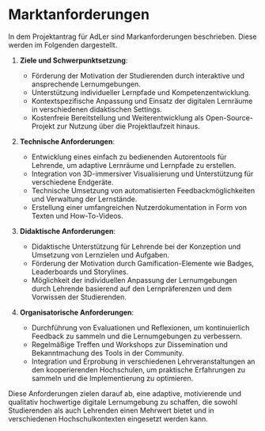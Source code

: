 # Marktanforderungen

In dem Projektantrag für AdLer sind  Markanforderungen beschrieben. Diese werden im Folgenden dargestellt.

1. **Ziele und Schwerpunktsetzung**:
    - Förderung der Motivation der Studierenden durch interaktive und ansprechende Lernumgebungen.
    - Unterstützung individueller Lernpfade und Kompetenzentwicklung.
    - Kontextspezifische Anpassung und Einsatz der digitalen Lernräume in verschiedenen didaktischen Settings.
    - Kostenfreie Bereitstellung und Weiterentwicklung als Open-Source-Projekt zur Nutzung über die Projektlaufzeit hinaus.

2. **Technische Anforderungen**:
    - Entwicklung eines einfach zu bedienenden Autorentools für Lehrende, um adaptive Lernräume und Lernpfade zu erstellen.
    - Integration von 3D-immersiver Visualisierung und Unterstützung für verschiedene Endgeräte.
    - Technische Umsetzung von automatisierten Feedbackmöglichkeiten und Verwaltung der Lernstände.
    - Erstellung einer umfangreichen Nutzerdokumentation in Form von Texten und How-To-Videos.

3. **Didaktische Anforderungen**:
    - Didaktische Unterstützung für Lehrende bei der Konzeption und Umsetzung von Lernzielen und Aufgaben.
    - Förderung der Motivation durch Gamification-Elemente wie Badges, Leaderboards und Storylines.
    - Möglichkeit der individuellen Anpassung der Lernumgebungen durch Lehrende basierend auf den Lernpräferenzen und dem Vorwissen der Studierenden.

4. **Organisatorische Anforderungen**:
    - Durchführung von Evaluationen und Reflexionen, um kontinuierlich Feedback zu sammeln und die Lernumgebungen zu verbessern.
    - Regelmäßige Treffen und Workshops zur Dissemination und Bekanntmachung des Tools in der Community.
    - Integration und Erprobung in verschiedenen Lehrveranstaltungen an den kooperierenden Hochschulen, um praktische Erfahrungen zu sammeln und die Implementierung zu optimieren.

Diese Anforderungen zielen darauf ab, eine adaptive, motivierende und qualitativ hochwertige digitale Lernumgebung zu schaffen, die sowohl Studierenden als auch Lehrenden einen Mehrwert bietet und in verschiedenen Hochschulkontexten eingesetzt werden kann.
